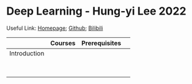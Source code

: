 Deep Learning - Hung-yi Lee 2022
===

Useful Link: [Homepage](https://speech.ee.ntu.edu.tw/~hylee/ml/2022-spring.php); [Github](https://github.com/virginiakm1988/ML2022-Spring); [Bilibili](https://www.bilibili.com/video/BV1Wv411h7kN)

|              | Courses | Prerequisites |      |
| ------------ | ------- | ------------- | ---- |
| Introduction |         |               |      |
|              |         |               |      |
|              |         |               |      |
|              |         |               |      |
|              |         |               |      |
|              |         |               |      |
|              |         |               |      |
|              |         |               |      |
|              |         |               |      |

